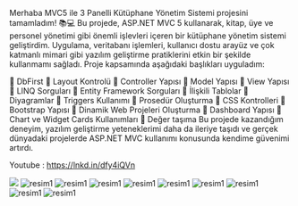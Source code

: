 Merhaba MVC5 ile 3 Panelli Kütüphane Yönetim Sistemi projesini tamamladım! 📚💻
Bu projede, ASP.NET MVC 5 kullanarak, kitap, üye ve personel yönetimi gibi önemli işlevleri içeren bir kütüphane yönetim sistemi geliştirdim. Uygulama, veritabanı işlemleri, kullanıcı dostu arayüz ve çok katmanlı mimari gibi yazılım geliştirme pratiklerini etkin bir şekilde kullanmamı sağladı.
Proje kapsamında aşağıdaki başlıkları uyguladım:

📌 DbFirst 
📌 Layout Kontrolü 
📌 Controller Yapısı 
📌 Model Yapısı 
📌 View Yapısı 
📌 LINQ Sorguları 
📌 Entity Framework Sorguları 
📌 İlişkili Tablolar 
📌 Diyagramlar 
📌 Triggers Kullanımı 
📌 Prosedür Oluşturma 
📌 CSS Kontrolleri 
📌 Bootstrap Yapısı 
📌 Dinamik Web Projeleri Oluşturma 
📌 Dashboard Yapısı 
📌 Chart ve Widget Cards Kullanımları 
📌 Değer taşıma
Bu projede kazandığım deneyim, yazılım geliştirme yeteneklerimi daha da ileriye taşıdı ve gerçek dünyadaki projelerde ASP.NET MVC kullanımı konusunda kendime güvenimi artırdı.

Youtube : https://lnkd.in/dfy4iQVn

![](https://media.licdn.com/dms/image/v2/D4D22AQFSZqQjfCYp1w/feedshare-shrink_1280/feedshare-shrink_1280/0/1727718624399?e=1733356800&v=beta&t=35CHgCyKF559AWLZiEe3nAf-BuA5IbzkAVCGOT0p3vU)
![resim1](https://media.licdn.com/dms/image/v2/D4D22AQHCIahPeb630g/feedshare-shrink_2048_1536/feedshare-shrink_2048_1536/0/1727718616012?e=1733356800&v=beta&t=3f9rRbecBkaH-FGpYNHZcFB-0CIzl0h117TeMB__TrM)
![resim1](https://media.licdn.com/dms/image/v2/D4D22AQEL47GNce9sHQ/feedshare-shrink_2048_1536/feedshare-shrink_2048_1536/0/1727718616804?e=1733356800&v=beta&t=yBsNTd1blMg1MxuUUdzTUEt5P4OZ3aD10kJa2xw0K_Q)
![resim1](https://media.licdn.com/dms/image/v2/D4D22AQEXtREp1qXSGA/feedshare-shrink_2048_1536/feedshare-shrink_2048_1536/0/1727718617043?e=1733356800&v=beta&t=L5jrjEOyQoYvm6htSFeP5kRDnZY4ppOsmbgWpOdnNMU)
![resim1](https://media.licdn.com/dms/image/v2/D4D22AQHwJ-f_wxwgSA/feedshare-shrink_2048_1536/feedshare-shrink_2048_1536/0/1727718616744?e=1733356800&v=beta&t=o4wPwhxAopt5WDlKG6KNDX42qSW7SFGMXY7PEalljjo)
![resim1](https://media.licdn.com/dms/image/v2/D4D22AQHFLJr0K45x5g/feedshare-shrink_2048_1536/feedshare-shrink_2048_1536/0/1727718617178?e=1733356800&v=beta&t=3qLJIOELeQ_PhZJhY5EMdOpGQmJcHEyAJZl3pkXizuI)
![resim1](https://media.licdn.com/dms/image/v2/D4D22AQFmgD1EvrJvng/feedshare-shrink_2048_1536/feedshare-shrink_2048_1536/0/1727718617414?e=1733356800&v=beta&t=wY6gL1oG6rwWAYENT1pkG32Pf98waQ2kJKS93a1D-EA)
![resim1](https://media.licdn.com/dms/image/v2/D4D22AQEcG57JThl27w/feedshare-shrink_2048_1536/feedshare-shrink_2048_1536/0/1727718617163?e=1733356800&v=beta&t=dTK2HwCzu2bQEDIyw_llk-iwSocddSqX7eR5ifdc8_Q)
![resim1](https://media.licdn.com/dms/image/v2/D4D22AQHZaK5g31Gh2g/feedshare-shrink_2048_1536/feedshare-shrink_2048_1536/0/1727718616616?e=1733356800&v=beta&t=-DpMgAo65aS6Lafco4oTyyJ9Z5Bs8wsvbCd53SOJE-c)
![resim1](https://media.licdn.com/dms/image/v2/D4D22AQG4mFpJc3tgbQ/feedshare-shrink_2048_1536/feedshare-shrink_2048_1536/0/1727718616004?e=1733356800&v=beta&t=0Q_NdMDCeD05w8ylLCDXOhfhRCs-u-1aBeDYQbgVlCA)
